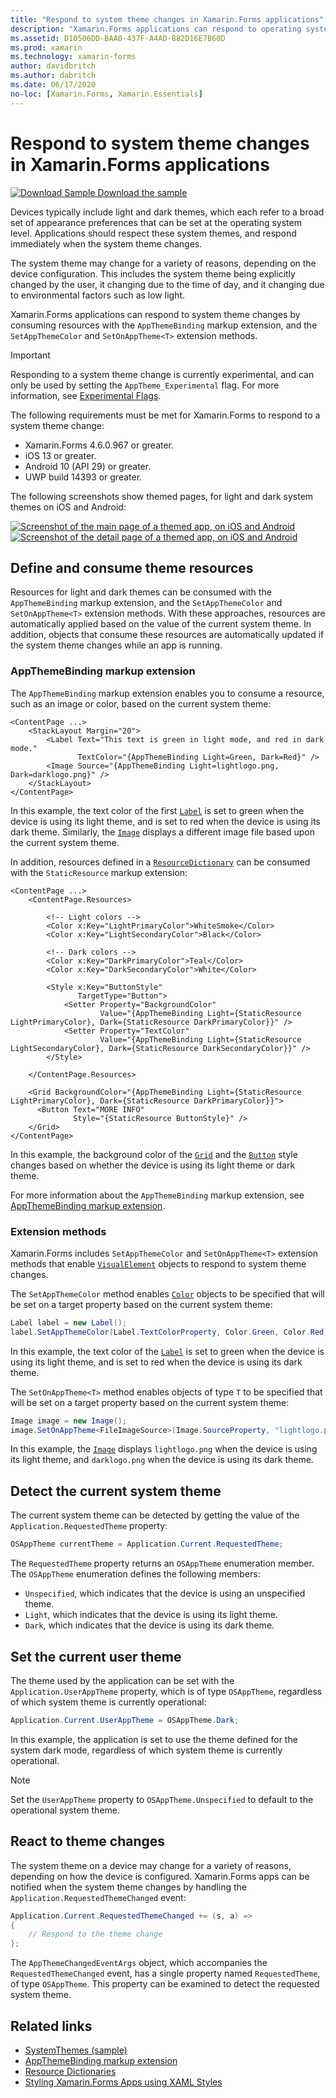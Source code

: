 ```yaml
---
title: "Respond to system theme changes in Xamarin.Forms applications"
description: "Xamarin.Forms applications can respond to operating system theme changes by using the OnAppTheme type, and the DynamicResource markup extension."
ms.assetid: D10506DD-BAA0-437F-A4AD-882D16E7B60D
ms.prod: xamarin
ms.technology: xamarin-forms
author: davidbritch
ms.author: dabritch
ms.date: 06/17/2020
no-loc: [Xamarin.Forms, Xamarin.Essentials]
---
```


# Respond to system theme changes in Xamarin.Forms applications

[![Download Sample](~/media/shared/download.png) Download the sample](https://docs.microsoft.com/samples/xamarin/xamarin-forms-samples/userinterface-systemthemesdemo/)

Devices typically include light and dark themes, which each refer to a broad set of appearance preferences that can be set at the operating system level. Applications should respect these system themes, and respond immediately when the system theme changes.

The system theme may change for a variety of reasons, depending on the device configuration. This includes the system theme being explicitly changed by the user, it changing due to the time of day, and it changing due to environmental factors such as low light.

Xamarin.Forms applications can respond to system theme changes by consuming resources with the `AppThemeBinding` markup extension, and the `SetAppThemeColor` and `SetOnAppTheme<T>`  extension methods.

> [!IMPORTANT]
> Responding to a system theme change is currently experimental, and can only be used by setting the `AppTheme_Experimental` flag. For more information, see [Experimental Flags](~/xamarin-forms/internals/experimental-flags.md).

The following requirements must be met for Xamarin.Forms to respond to a system theme change:

- Xamarin.Forms 4.6.0.967 or greater.
- iOS 13 or greater.
- Android 10 (API 29) or greater.
- UWP build 14393 or greater.

The following screenshots show themed pages, for light and dark system themes on iOS and Android:

[![Screenshot of the main page of a themed app, on iOS and Android](system-theme-changes-images/main-page-both-themes.png "Main page of themed app")](system-theme-changes-images/main-page-both-themes-large.png#lightbox "Main page of themed app")
[![Screenshot of the detail page of a themed app, on iOS and Android](system-theme-changes-images/detail-page-both-themes.png "Detail page of themed app")](system-theme-changes-images/detail-page-both-themes-large.png#lightbox "Detail page of themed app")

## Define and consume theme resources

Resources for light and dark themes can be consumed with the `AppThemeBinding` markup extension, and the `SetAppThemeColor` and `SetOnAppTheme<T>` extension methods. With these approaches, resources are automatically applied based on the value of the current system theme. In addition, objects that consume these resources are automatically updated if the system theme changes while an app is running.

### AppThemeBinding markup extension

The `AppThemeBinding` markup extension enables you to consume a resource, such as an image or color, based on the current system theme:

```xaml
<ContentPage ...>
    <StackLayout Margin="20">
        <Label Text="This text is green in light mode, and red in dark mode."
               TextColor="{AppThemeBinding Light=Green, Dark=Red}" />
        <Image Source="{AppThemeBinding Light=lightlogo.png, Dark=darklogo.png}" />
    </StackLayout>
</ContentPage>
```

In this example, the text color of the first [`Label`](xref:Xamarin.Forms.Label) is set to green when the device is using its light theme, and is set to red when the device is using its dark theme. Similarly, the [`Image`](xref:Xamarin.Forms.Image) displays a different image file based upon the current system theme.

In addition, resources defined in a [`ResourceDictionary`](xref:Xamarin.Forms.ResourceDictionary) can be consumed with the `StaticResource` markup extension:

```xaml
<ContentPage ...>
    <ContentPage.Resources>

        <!-- Light colors -->
        <Color x:Key="LightPrimaryColor">WhiteSmoke</Color>
        <Color x:Key="LightSecondaryColor">Black</Color>

        <!-- Dark colors -->
        <Color x:Key="DarkPrimaryColor">Teal</Color>
        <Color x:Key="DarkSecondaryColor">White</Color>

        <Style x:Key="ButtonStyle"
               TargetType="Button">
            <Setter Property="BackgroundColor"
                    Value="{AppThemeBinding Light={StaticResource LightPrimaryColor}, Dark={StaticResource DarkPrimaryColor}}" />
            <Setter Property="TextColor"
                    Value="{AppThemeBinding Light={StaticResource LightSecondaryColor}, Dark={StaticResource DarkSecondaryColor}}" />
        </Style>

    </ContentPage.Resources>

    <Grid BackgroundColor="{AppThemeBinding Light={StaticResource LightPrimaryColor}, Dark={StaticResource DarkPrimaryColor}}">
      <Button Text="MORE INFO"
              Style="{StaticResource ButtonStyle}" />
    </Grid>    
</ContentPage>    
```

In this example, the background color of the [`Grid`](xref:Xamarin.Forms.Grid) and the [`Button`](xref:Xamarin.Forms.Button) style changes based on whether the device is using its light theme or dark theme.

For more information about the `AppThemeBinding` markup extension, see [AppThemeBinding markup extension](~/xamarin-forms/xaml/markup-extensions/consuming.md#appthemebinding-markup-extension).

### Extension methods

Xamarin.Forms includes `SetAppThemeColor` and `SetOnAppTheme<T>` extension methods that enable [`VisualElement`](xref:Xamarin.Forms.VisualElement) objects to respond to system theme changes.

The `SetAppThemeColor` method enables [`Color`](xref:Xamarin.Forms.Color) objects to be specified that will be set on a target property based on the current system theme:

```csharp
Label label = new Label();
label.SetAppThemeColor(Label.TextColorProperty, Color.Green, Color.Red);
```

In this example, the text color of the [`Label`](xref:Xamarin.Forms.Label) is set to green when the device is using its light theme, and is set to red when the device is using its dark theme.

The `SetOnAppTheme<T>` method enables objects of type `T` to be specified that will be set on a target property based on the current system theme:

```csharp
Image image = new Image();
image.SetOnAppTheme<FileImageSource>(Image.SourceProperty, "lightlogo.png", "darklogo.png");
```

In this example, the [`Image`](xref:Xamarin.Forms.Image) displays `lightlogo.png` when the device is using its light theme, and `darklogo.png` when the device is using its dark theme.

## Detect the current system theme

The current system theme can be detected by getting the value of the `Application.RequestedTheme` property:

```csharp
OSAppTheme currentTheme = Application.Current.RequestedTheme;
```

The `RequestedTheme` property returns an `OSAppTheme` enumeration member. The `OSAppTheme` enumeration defines the following members:

- `Unspecified`, which indicates that the device is using an unspecified theme.
- `Light`, which indicates that the device is using its light theme.
- `Dark`, which indicates that the device is using its dark theme.

## Set the current user theme

The theme used by the application can be set with the `Application.UserAppTheme` property, which is of type `OSAppTheme`, regardless of which system theme is currently operational:

```csharp
Application.Current.UserAppTheme = OSAppTheme.Dark;
```

In this example, the application is set to use the theme defined for the system dark mode, regardless of which system theme is currently operational.

> [!NOTE]
> Set the `UserAppTheme` property to `OSAppTheme.Unspecified` to default to the operational system theme.

## React to theme changes

The system theme on a device may change for a variety of reasons, depending on how the device is configured. Xamarin.Forms apps can be notified when the system theme changes by handling the `Application.RequestedThemeChanged` event:

```csharp
Application.Current.RequestedThemeChanged += (s, a) =>
{
    // Respond to the theme change
};
```

The `AppThemeChangedEventArgs` object, which accompanies the `RequestedThemeChanged` event, has a single property named `RequestedTheme`, of type `OSAppTheme`. This property can be examined to detect the requested system theme.

## Related links

- [SystemThemes (sample)](https://docs.microsoft.com/samples/xamarin/xamarin-forms-samples/userinterface-systemthemesdemo/)
- [AppThemeBinding markup extension](~/xamarin-forms/xaml/markup-extensions/consuming.md#appthemebinding-markup-extension)
- [Resource Dictionaries](~/xamarin-forms/xaml/resource-dictionaries.md)
- [Styling Xamarin.Forms Apps using XAML Styles](~/xamarin-forms/user-interface/styles/xaml/index.md)
